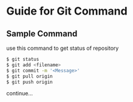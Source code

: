 # Guide for Git Command
## Sample Command
use this command to get status of repository 

```bash
$ git status
$ git add <filename>
$ git commit -m '<Message>'
$ git pull origin
$ git push origin 
```
continue...